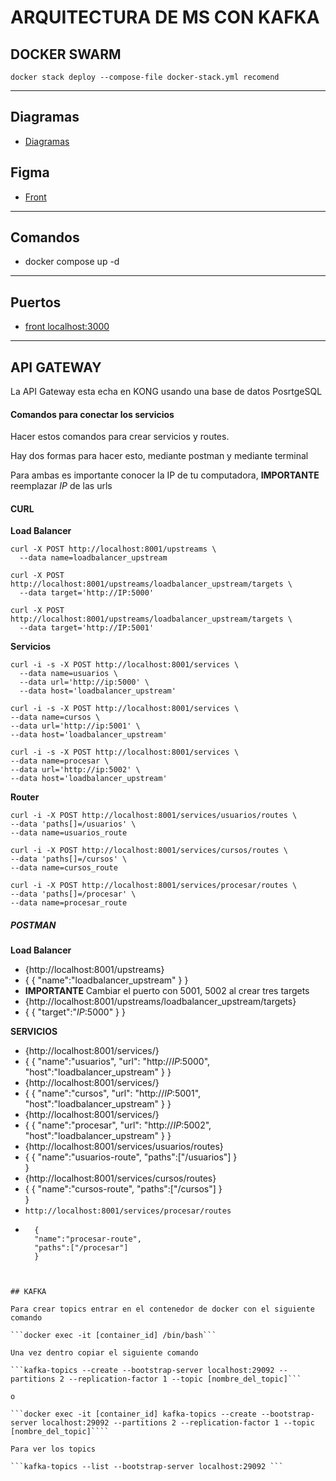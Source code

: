 # **ARQUITECTURA DE MS CON KAFKA**

## **DOCKER SWARM**
```shell
docker stack deploy --compose-file docker-stack.yml recomend
```


---

## **Diagramas**

- [Diagramas](https://miro.com/welcomeonboard/a3dXYmtpaVpZcVhzaWNWaDZlYUVEd1dvS2I0SFVlekhwbGkxdlJnUE9sVEgxWFczb0FDZW56WVdFR2VYajltdnwzNDU4NzY0NTM0Mjk4NTg0NjA0fDI=?share_link_id=519012505508)

## **Figma**

- [Front](https://www.figma.com/proto/Ot6bc82rw3QlpVmaINKZms/UI-Design-System-Recomendation?type=design&node-id=49-422&t=pK2g5gepaGibhshK-0&scaling=scale-down&page-id=0%3A1)

---

## **Comandos**

- docker compose up -d 

---

## **Puertos**

- [front localhost:3000](http://localhost:3000)

---

## **API GATEWAY**

La API Gateway esta echa en KONG usando una base de datos PosrtgeSQL 

#### **Comandos para conectar los servicios**

Hacer estos comandos para crear servicios y routes.

Hay dos formas para hacer esto, mediante postman y mediante terminal

Para ambas es importante conocer la IP de tu computadora, **IMPORTANTE** reemplazar *IP* de las urls

#### CURL

**Load Balancer**
```
curl -X POST http://localhost:8001/upstreams \
  --data name=loadbalancer_upstream
```

```
curl -X POST http://localhost:8001/upstreams/loadbalancer_upstream/targets \
  --data target='http://IP:5000'
```

```
curl -X POST http://localhost:8001/upstreams/loadbalancer_upstream/targets \
  --data target='http://IP:5001'
```

**Servicios**

```
curl -i -s -X POST http://localhost:8001/services \
  --data name=usuarios \
  --data url='http://ip:5000' \
  --data host='loadbalancer_upstream'
  ```

  ```
curl -i -s -X POST http://localhost:8001/services \
  --data name=cursos \
  --data url='http://ip:5001' \
  --data host='loadbalancer_upstream'
  ```

  ```
curl -i -s -X POST http://localhost:8001/services \
  --data name=procesar \
  --data url='http://ip:5002' \
  --data host='loadbalancer_upstream'
  ```

  **Router**

  ```
  curl -i -X POST http://localhost:8001/services/usuarios/routes \
  --data 'paths[]=/usuarios' \
  --data name=usuarios_route
  ```

  ```
  curl -i -X POST http://localhost:8001/services/cursos/routes \
  --data 'paths[]=/cursos' \
  --data name=cursos_route
  ```

  ```
  curl -i -X POST http://localhost:8001/services/procesar/routes \
  --data 'paths[]=/procesar' \
  --data name=procesar_route
  ```


##### *POSTMAN*

**Load Balancer**

- {http://localhost:8001/upstreams}
- {
    {
    "name":"loadbalancer_upstream"
    }
}
- **IMPORTANTE** Cambiar el puerto con 5001, 5002 al crear tres targets 
- {http://localhost:8001/upstreams/loadbalancer_upstream/targets}
- {
    {
    "target":"*IP*:5000"
    }
}


**SERVICIOS**
- {http://localhost:8001/services/}
- {
    {
    "name":"usuarios",
    "url": "http://*IP*:5000",
    "host":"loadbalancer_upstream"
    }
}
- {http://localhost:8001/services/}
- {
    {
    "name":"cursos",
    "url": "http://*IP*:5001",
    "host":"loadbalancer_upstream"
    }
}
- {http://localhost:8001/services/}
- {
    {
    "name":"procesar",
    "url": "http://*IP*:5002",
    "host":"loadbalancer_upstream"
    }
}
- {http://localhost:8001/services/usuarios/routes}
- {
    {
    "name":"usuarios-route",
    "paths":["/usuarios"]
    }   
}
- {http://localhost:8001/services/cursos/routes}
- {
    {
    "name":"cursos-route",
    "paths":["/cursos"]
    }   
}
- ```http://localhost:8001/services/procesar/routes```
- ```
    {
    "name":"procesar-route",
    "paths":["/procesar"]
    }   
```


## KAFKA

Para crear topics entrar en el contenedor de docker con el siguiente comando

```docker exec -it [container_id] /bin/bash```

Una vez dentro copiar el siguiente comando 

```kafka-topics --create --bootstrap-server localhost:29092 --partitions 2 --replication-factor 1 --topic [nombre_del_topic]```

o

```docker exec -it [container_id] kafka-topics --create --bootstrap-server localhost:29092 --partitions 2 --replication-factor 1 --topic [nombre_del_topic]````

Para ver los topics 

```kafka-topics --list --bootstrap-server localhost:29092 ```
